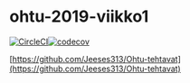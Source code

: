 # ohtu-2019-viikko1

[![CircleCI](https://circleci.com/gh/Jeeses313/ohtu-2019-viikko1.svg?style=svg)](https://circleci.com/gh/Jeeses313/ohtu-2019-viikko1)[![codecov](https://codecov.io/gh/Jeeses313/ohtu-2019-viikko1/branch/master/graph/badge.svg)](https://codecov.io/gh/Jeeses313/ohtu-2019-viikko1)

[https://github.com/Jeeses313/Ohtu-tehtavat](https://github.com/Jeeses313/Ohtu-tehtavat)
